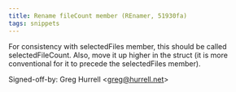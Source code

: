 ```yaml
---
title: Rename fileCount member (REnamer, 51930fa)
tags: snippets
---
```


For consistency with selectedFiles member, this should be called selectedFileCount. Also, move it up higher in the struct (it is more conventional for it to precede the selectedFiles member).

Signed-off-by: Greg Hurrell &lt;greg@hurrell.net&gt;
